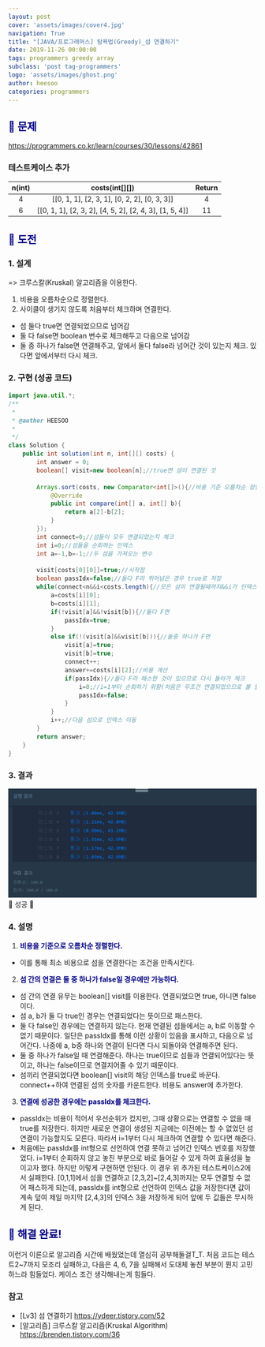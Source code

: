 ```yaml
---
layout: post
cover: 'assets/images/cover4.jpg'
navigation: True
title: "[JAVA/프로그래머스] 탐욕법(Greedy)_섬 연결하기"
date: 2019-11-26 00:00:00
tags: programmers greedy array
subclass: 'post tag-programmers'
logo: 'assets/images/ghost.png'
author: heesoo
categories: programmers
---
```

## <span style="color:navy">👀 문제</span>
<https://programmers.co.kr/learn/courses/30/lessons/42861>

### 테스트케이스 추가  

| n(int) | costs(int[][]) | Return |
| :----: | :----: | :----: |
| 4 | [[0, 1, 1], [2, 3, 1], [0, 2, 2], [0, 3, 3]] | 4 |
| 6 | [[0, 1, 1], [2, 3, 2], [4, 5, 2], [2, 4, 3], [1, 5, 4]] | 11 |

## <span style="color:navy">👊 도전</span>

### 1. 설계
=> 크루스칼(Kruskal) 알고리즘을 이용한다.
1. 비용을 오름차순으로 정렬한다.
2. 사이클이 생기지 않도록 처음부터 체크하며 연결한다.
- 섬 둘다 true면 연결되었으므로 넘어감
- 둘 다 false면 boolean 변수로 체크해두고 다음으로 넘어감
- 둘 중 하나가 false면 연결해주고, 앞에서 둘다 false라 넘어간 것이 있는지 체크. 있다면 앞에서부터 다시 체크.

### 2. 구현 (성공 코드)
```java
import java.util.*;
/**
 *
 * @author HEESOO
 *
 */
class Solution {
    public int solution(int n, int[][] costs) {
        int answer = 0;
        boolean[] visit=new boolean[n];//true면 섬이 연결된 것

        Arrays.sort(costs, new Comparator<int[]>(){//비용 기준 오름차순 정렬
            @Override
            public int compare(int[] a, int[] b){
                return a[2]-b[2];
            }
        });
        int connect=0;//섬들이 모두 연결되었는지 체크
        int i=0;//섬들을 순회하는 인덱스
        int a=-1,b=-1;//두 섬을 가져오는 변수

        visit[costs[0][0]]=true;//시작점
        boolean passIdx=false;//둘다 F라 뛰어넘은 경우 true로 저장
        while(connect<n&&i<costs.length){//모든 섬이 연결될때까지&&i가 인덱스 범위를 넘어가지 않게
            a=costs[i][0];
            b=costs[i][1];
            if(!visit[a]&&!visit[b]){//둘다 F면
                passIdx=true;
            }
            else if(!(visit[a]&&visit[b])){//둘중 하나가 F면
                visit[a]=true;
                visit[b]=true;
                connect++;
                answer+=costs[i][2];//비용 계산
                if(passIdx){//둘다 F라 패스한 것이 있으므로 다시 돌아가 체크
                    i=0;//i=1부터 순회하기 위함(처음은 무조건 연결되었으므로 볼 필요도 없음). 밑에서 i++됨
                    passIdx=false;
                }
            }
            i++;//다음 섬으로 인덱스 이동
        }
        return answer;
    }
}
```

### 3. 결과
![실행결과](./assets/images/191126_1.PNG)
🤟 성공 🤟

### 4. 설명
1. **<span style="color:navy">비용을 기준으로 오름차순 정렬한다.</span>**
- 이를 통해 최소 비용으로 섬을 연결한다는 조건을 만족시킨다.  
2. **<span style="color:navy">섬 간의 연결은 둘 중 하나가 false일 경우에만 가능하다.</span>**
- 섬 간의 연결 유무는 boolean[] visit를 이용한다. 연결되었으면 true, 아니면 false이다.
- 섬 a, b가 둘 다 true인 경우는 연결되었다는 뜻이므로 패스한다.
- 둘 다 false인 경우에는 연결하지 않는다. 현재 연결된 섬들에서는 a, b로 이동할 수 없기 때문이다. 일단은 passIdx를 통해 이런 상황이 있음을 표시하고, 다음으로 넘어간다. 나중에 a, b중 하나와 연결이 된다면 다시 되돌아와 연결해주면 된다.
- 둘 중 하나가 false일 때 연결해준다. 하나는 true이므로 섬들과 연결되어있다는 뜻이고, 하나는 false이므로 연결지어줄 수 있기 때문이다.
- 섬끼리 연결되었다면 boolean[] visit의 해당 인덱스를 true로 바꾼다. connect++하여 연결된 섬의 숫자를 카운트한다. 비용도 answer에 추가한다.  
3. **<span style="color:navy">연결에 성공한 경우에는 passIdx를 체크한다.</span>**
- passIdx는 비용이 적어서 우선순위가 컸지만, 그때 상황으로는 연결할 수 없을 때 true를 저장한다. 하지만 새로운 연결이 생성된 지금에는 이전에는 할 수 없었던 섬 연결이 가능할지도 모른다. 따라서 i=1부터 다시 체크하여 연결할 수 있다면 해준다.
- 처음에는 passIdx를 int형으로 선언하여 연결 못하고 넘어간 인덱스 번호를 저장했었다. i=1부터 순회하지 않고 놓친 부분으로 바로 들어갈 수 있게 하여 효율성을 높이고자 했다. 하지만 이렇게 구현하면 안된다. 이 경우 위 추가된 테스트케이스2에서 실패한다. [0,1,1]에서 섬을 연결하고 [2,3,2]~[2,4,3]까지는 모두 연결할 수 없어 패스하게 되는데, passIdx를 int형으로 선언하여 인덱스 값을 저장한다면 값이 계속 덮여 제일 마지막 [2,4,3]의 인덱스 3을 저장하게 되어 앞에 두 값들은 무시하게 된다.


## <span style="color:navy">👏 해결 완료!</span>
이런거 이론으로 알고리즘 시간에 배웠었는데 열심히 공부해둘걸T_T. 처음 코드는 테스트2~7까지 모조리 실패하고, 다음은 4, 6, 7을 실패해서 도대체 놓친 부분이 뭔지 고민하느라 힘들었다. 케이스 조건 생각해내는게 힘들다.

### 참고
- [Lv3] 섬 연결하기 <https://ydeer.tistory.com/52>
- [알고리즘] 크루스칼 알고리즘(Kruskal Algorithm) <https://brenden.tistory.com/36>
